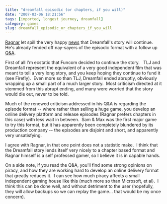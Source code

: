 ```yaml
---
title: "dreamfall episodic (or chapters, if you will)"
date: "2007-03-06 18:21:56"
tags: [imported, longest journey, dreamfall]
category: games
slug: dreamfall_episodic_or_chapters_if_you_will
---
```

	
<a href="http://ragnartornquist.com/?p=291" title="Creator of TLJ & Dreamfall">Ragnar</a> let spill the very happy <a href="http://www.funcom.com/wsp/funcom/frontend.cgi?session=v0ogjj5npfodbrc0bijdl3rig9efbm&func=publish.show&func_id=1191&table=CONTENT&item=1004" title="Official announcement">news</a> that Dreamfall's story will continue.  He's already fended off nay-sayers of the episodic format with a follow up <a href="http://ragnartornquist.com/?p=293" title="I must say he gets a little feisty">Q&A</a>.

First of all I'm ecstatic that Funcom decided to continue the story.   TLJ and Dreamfall represent the equivalent of a very good independent film that was meant to tell a very long story, and you keep hoping they continue to fund it (see Firefly).  Even more so than TLJ, Dreamfall ended abruptly, obviously wrapping up a small part of a much larger story.  Most criticism directed at it stemmed from this abrupt ending, and many were worried that the story would die out, never to be told.

Much of the renewed criticism addressed in his Q&A is regarding the episode format -- where rather than selling a huge game, you develop an online delivery platform and release episodes (Ragnar prefers chapters in this case) with less wait in between.  Sam & Max was the first major game to try this format, but it has apparently been completely blundered by its production company -- the episodes are disjoint and short, and apparently very unsatisfying.

I agree with Ragnar, in that one point does not a statistic make.  I think that the Dreamfall story lends itself very nicely to a chapter based format and Ragnar himself is a self professed gamer, so I believe it is in capable hands.

On a side note, if you read the Q&A, you'll find some strong opinions on piracy, and how they are working hard to develop an online delivery format that greatly reduces it.  I can see how much piracy affects a small independent gaming house like this (much more so than Microsoft, et al).  I think this can be done well, and without detriment to the user (hopefully, they will allow backups so we can replay the game... that would be my once concern).
